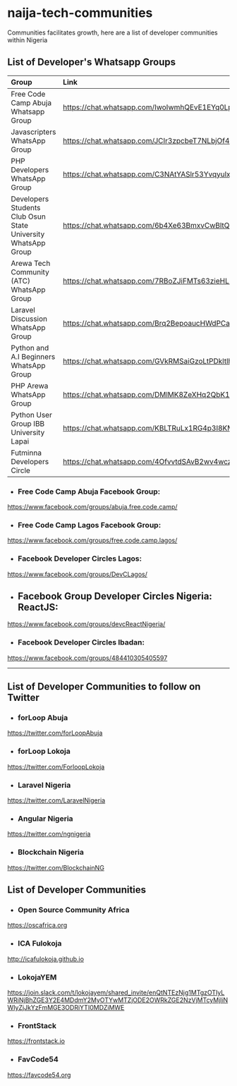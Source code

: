 
#  naija-tech-communities

Communities facilitates growth, here are a list of developer communities within Nigeria

  

##  List of Developer's Whatsapp Groups


| Group | Link |
|:--|:--|
| Free Code Camp Abuja Whatsapp Group | https://chat.whatsapp.com/IwoIwmhQEvE1EYq0Lpv7dp |
| Javascripters WhatsApp Group | https://chat.whatsapp.com/JCIr3zpcbeT7NLbjOf4nmb |
| PHP Developers WhatsApp Group | https://chat.whatsapp.com/C3NAtYASlr53YvqyulxLvA|
| Developers Students Club Osun State University WhatsApp Group | https://chat.whatsapp.com/6b4Xe63BmxvCwBltQeRdiI|
| Arewa Tech Community (ATC) WhatsApp Group | https://chat.whatsapp.com/7RBoZJiFMTs63zieHL3mmN |
| Laravel Discussion WhatsApp Group  | https://chat.whatsapp.com/Brq2BepoaucHWdPCawC4Lv|
| Python and A.I Beginners WhatsApp Group | https://chat.whatsapp.com/GVkRMSaiGzoLtPDkltlha6|
| PHP Arewa WhatsApp Group | https://chat.whatsapp.com/DMlMK8ZeXHq2QbK1DTpa9W|
| Python User Group IBB University Lapai | https://chat.whatsapp.com/KBLTRuLx1RG4p3I8KMsskg|
| Futminna Developers Circle | https://chat.whatsapp.com/4OfvvtdSAvB2wv4wczwEZB|

  

- ### Free Code Camp Abuja Facebook Group:

https://www.facebook.com/groups/abuja.free.code.camp/

  

- ### Free Code Camp Lagos Facebook Group:

https://www.facebook.com/groups/free.code.camp.lagos/

  

- ### Facebook Developer Circles Lagos:

https://www.facebook.com/groups/DevCLagos/

  

- ## Facebook Group Developer Circles Nigeria: ReactJS:

https://www.facebook.com/groups/devcReactNigeria/

  

- ### Facebook Developer Circles Ibadan:

https://www.facebook.com/groups/484410305405597

<hr>

  

##  List of Developer Communities to follow on Twitter

  
  

- ### forLoop Abuja

https://twitter.com/forLoopAbuja

  

- ### forLoop Lokoja

https://twitter.com/ForloopLokoja

  

- ### Laravel Nigeria

https://twitter.com/LaravelNigeria

  

- ### Angular Nigeria

https://twitter.com/ngnigeria

  

- ### Blockchain Nigeria

https://twitter.com/BlockchainNG

  
  

##  List of Developer Communities

  
  

- ### Open Source Community Africa

https://oscafrica.org

  

- ### ICA Fulokoja

http://icafulokoja.github.io

  

- ### LokojaYEM

https://join.slack.com/t/lokojayem/shared_invite/enQtNTEzNjg1MTgzOTIyLWRiNjBhZGE3Y2E4MDdmY2MyOTYwMTZjODE2OWRkZGE2NzVjMTcyMjliNWIyZjJkYzFmMGE3ODRiYTI0MDZiMWE

  

- ### FrontStack

https://frontstack.io

  

- ### FavCode54

https://favcode54.org